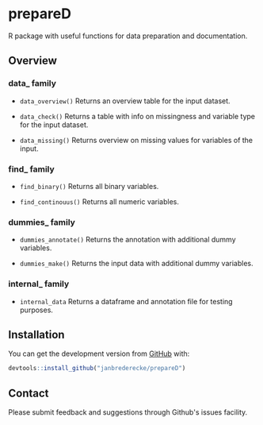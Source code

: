 # prepareD

R package with useful functions for data preparation and documentation.

## Overview

### data_ family

-   `data_overview()` Returns an overview table for the input dataset.

-   `data_check()` Returns a table with info on missingness and variable type
for the input dataset.

-   `data_missing()` Returns overview on missing values for variables of the
input.

### find_ family

-   `find_binary()` Returns all binary variables.

-   `find_continouus()` Returns all numeric variables.

### dummies_ family

-   `dummies_annotate()` Returns the annotation with additional dummy variables.

-   `dummies_make()` Returns the input data with additional dummy variables.

### internal_ family

-   `internal_data` Returns a dataframe and annotation file for testing
purposes.

## Installation

You can get the development version from [GitHub](https://github.com/) with:

``` r
devtools::install_github("janbrederecke/prepareD")
```

## Contact
Please submit feedback and suggestions through Github's issues facility.
